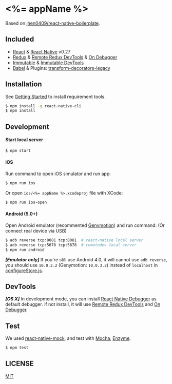 # <%= appName %>

Based on [jhen0409/react-native-boilerplate](https://github.com/jhen0409/react-native-boilerplate).

## Included

* [React](https://github.com/facebook/react) & [React Native](https://github.com/facebook/react-native) v0.27
* [Redux](https://github.com/reactjs/redux) & [Remote Redux DevTools](https://github.com/zalmoxisus/remote-redux-devtools) & [On Debugger](https://github.com/jhen0409/remote-redux-devtools-on-debugger)
* [Immutable](https://github.com/facebook/immutable-js) & [Immutable DevTools](https://github.com/andrewdavey/immutable-devtools)
* [Babel](https://github.com/babel/babel) & Plugins: [transform-decorators-legacy](https://github.com/loganfsmyth/babel-plugin-transform-decorators-legacy)

## Installation

See [Getting Started](https://facebook.github.io/react-native/docs/getting-started.html) to install requirement tools.

```bash
$ npm install -g react-native-cli
$ npm install
```

## Development

#### Start local server

```bash
$ npm start
```

#### iOS

Run command to open iOS simulator and run app:

```bash
$ npm run ios
```

Or open `ios/<%= appName %>.xcodeproj` file with XCode:

```bash
$ npm run ios-open
```

#### Android (5.0+)

Open Android emulator (recommented [Genymotion](https://www.genymotion.com)) and run command: (Or connect real device via USB)

```bash
$ adb reverse tcp:8081 tcp:8081  # react-native local server
$ adb reverse tcp:5678 tcp:5678  # remotedev local server
$ npm run android
```

__*[Emulator only]*__ If you're still use Android 4.0, it will cannot use `adb reverse`, you should use `10.0.2.2` (Genymotion: `10.0.3.2`) instead of `localhost` in [configureStore.js](src/configureStore.js#L15).

## DevTools

__*[OS X]*__ In development mode, you can install [React Native Debugger](https://github.com/jhen0409/react-native-debugger) as default debugger. if not install, it will use [Remote Redux DevTools](https://github.com/zalmoxisus/remote-redux-devtools) and [On Debugger](https://github.com/jhen0409/remote-redux-devtools-on-debugger).

## Test

We used [react-native-mock](https://github.com/lelandrichardson/react-native-mock), and test with [Mocha](https://github.com/mochajs/mocha), [Enzyme](https://github.com/airbnb/enzyme).

```bash
$ npm test
```

## LICENSE

[MIT](LICENSE)

